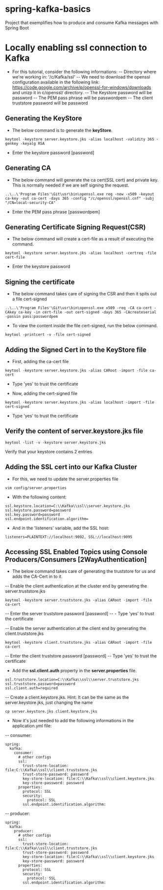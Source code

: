 # spring-kafka-basics
Project that exemplifies how to produce and consume Kafka messages with Spring Boot

# Locally enabling ssl connection to Kafka
- For this tutorial, consider the following informations:
-- Directory where we're working in: '/c/Kafka/ssl'
-- We need to download the openssl configuration available in the following link: https://code.google.com/archive/p/openssl-for-windows/downloads and unizp it in c/openssl/ directory. 
-- The Keystore password will be password
-- The PEM pass phrase will be passwordpem
-- The client truststore password will be password

## Generating the KeyStore
- The below command is to generate the **keyStore**.
```
keytool -keystore server.keystore.jks -alias localhost -validity 365 -genkey -keyalg RSA
```
- Enter the keystore password [password]

## Generating CA
- The below command will generate the ca cert(SSL cert) and private key. This is normally needed if we are self signing the request.
```
..\..\'Program Files'\Git\usr\bin\openssl.exe req -new -x509 -keyout ca-key -out ca-cert -days 365 -config "/c/openssl/openssl.cnf" -subj "/CN=local-security-CA"
```
- Enter the PEM pass phrase [passwordpem]

## Generating Certificate Signing Request(CSR)
- The below command will create a cert-file as a result of executing the command.
```
keytool -keystore server.keystore.jks -alias localhost -certreq -file cert-file
```
- Enter the keystore password
	
## Signing the certificate
- The below command takes care of signing the CSR and then it spits out a file cert-signed
```
..\..\'Program Files'\Git\usr\bin\openssl.exe x509 -req -CA ca-cert -CAkey ca-key -in cert-file -out cert-signed -days 365 -CAcreateserial -passin pass:passwordpem
```

- To view the content inside the file cert-signed, run the below command.
```
keytool -printcert -v -file cert-signed
```

## Adding the Signed Cert in to the KeyStore file
- First, adding the ca-cert file
```
keytool -keystore server.keystore.jks -alias CARoot -import -file ca-cert
```
- Type 'yes' to trust the certificate


- Now, adding the cert-signed file

```
keytool -keystore server.keystore.jks -alias localhost -import -file cert-signed
```
- Type 'yes' to trust the certificate

## Verify the content of server.keystore.jks file
```
keytool -list -v -keystore server.keystore.jks
```
Verify that your keystore contains 2 entries

## Adding the SSL cert into our Kafka Cluster
- For this, we need to update the server.properties file
```
vim config/server.properties
```

- With the following content:
```
ssl.keystore.location=C:\\Kafka\\ssl\\server.keystore.jks
ssl.keystore.password=password
ssl.key.password=password
ssl.endpoint.identification.algorithm=
```

- And in the 'listeners' variable, add the SSL host:
```
listeners=PLAINTEXT://localhost:9092, SSL://localhost:9095
```

## Accessing SSL Enabled Topics using Console Producers/Consumers [2WayAuthentication]
- The below command takes care of generating the truststore for us and adds the CA-Cert in to it.

-- Enable the client authentication at the cluster end by generating the server.truststore.jks
```
keytool -keystore server.truststore.jks -alias CARoot -import -file ca-cert
```
-- Enter the server truststore password [password]
-- - Type 'yes' to trust the certificate

-- Enable the server authentication at the client end by generating the client.truststore.jks
```
keytool -keystore client.truststore.jks -alias CARoot -import -file ca-cert
```
-- Enter the client truststore password [password]
-- Type 'yes' to trust the certificate


- Add the **ssl.client.auth** property in the **server.properties** file.

```
ssl.truststore.location=C:\\Kafka\\ssl\\server.truststore.jks
ssl.truststore.password=password
ssl.client.auth=required
```

-- Create a client.keystore.jks. Hint: It can be the same as the server.keystore.jks, just changing the name
```
cp server.keystore.jks client.keystore.jks
```

- Now it's just needed to add the following informations in the application.yml file:

-- consumer:
```
spring:
  kafka:
    consumer:
	  # other configs
      ssl:
        trust-store-location: file:C:\\Kafka\\ssl\\client.truststore.jks
        trust-store-password: password
        key-store-location: file:C:\\Kafka\\ssl\\client.keystore.jks
        key-store-password: password
      properties:
        protocol: SSL
        security:
          protocol: SSL
        ssl.endpoint.identification.algorithm:
```

-- producer: 
```
spring:
  kafka:
    producer:
	  # other configs
      ssl:
        trust-store-location: file:C:\\Kafka\\ssl\\client.truststore.jks
        trust-store-password: password
        key-store-location: file:C:\\Kafka\\ssl\\client.keystore.jks
        key-store-password: password
      properties:
        protocol: SSL
        security:
          protocol: SSL
        ssl.endpoint.identification.algorithm:
```